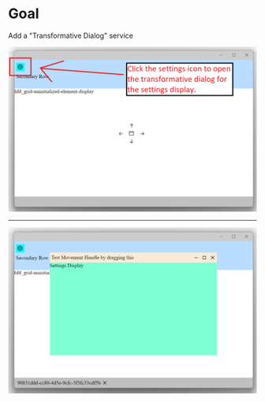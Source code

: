 # Goal
Add a "Transformative Dialog" service

![Image Shows Location Of Settings Dialog Entry Point](../Images/feature_TransformativeDialogs/ShowLocationOfSettingsDialogEntryPoint.png)

---

![Image Shows an Opened Transformative Dialog](../Images/feature_TransformativeDialogs/TransformativeDialogShowcase.png)
